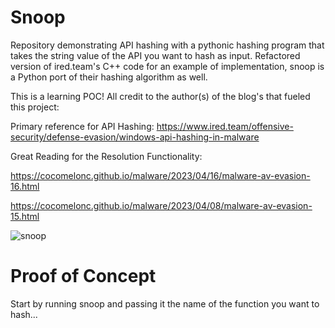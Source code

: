 # Snoop
Repository demonstrating API hashing with a pythonic hashing program that takes the string value of the API you want to hash as input. Refactored version of ired.team's C++ code for an example of implementation, snoop is a Python port of their hashing algorithm as well.

This is a learning POC! All credit to the author(s) of the blog's that fueled this project:

Primary reference for API Hashing:
https://www.ired.team/offensive-security/defense-evasion/windows-api-hashing-in-malware

Great Reading for the Resolution Functionality:

https://cocomelonc.github.io/malware/2023/04/16/malware-av-evasion-16.html

https://cocomelonc.github.io/malware/2023/04/08/malware-av-evasion-15.html


![snoop](https://github.com/user-attachments/assets/b4f652a6-9f11-45d3-9011-4dc42120cc90)


# Proof of Concept

Start by running snoop and passing it the name of the function you want to hash...

